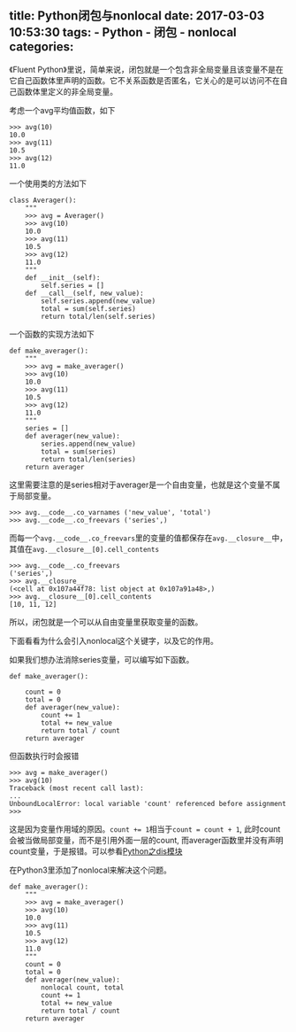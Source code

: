 title: Python闭包与nonlocal
date: 2017-03-03 10:53:30
tags:
    - Python
    - 闭包
    - nonlocal
categories:
---
《Fluent Python》里说，简单来说，闭包就是一个包含非全局变量且该变量不是在它自己函数体里声明的函数。它不关系函数是否匿名，它关心的是可以访问不在自己函数体里定义的非全局变量。

考虑一个avg平均值函数，如下

```
>>> avg(10) 
10.0
>>> avg(11) 
10.5
>>> avg(12) 
11.0
```
一个使用类的方法如下
```
class Averager():
    """
    >>> avg = Averager()
    >>> avg(10)
    10.0
    >>> avg(11)
    10.5
    >>> avg(12)
    11.0
    """
    def __init__(self):
        self.series = []
    def __call__(self, new_value):
        self.series.append(new_value)
        total = sum(self.series)
        return total/len(self.series)
```

一个函数的实现方法如下

```
def make_averager():
    """
    >>> avg = make_averager()
    >>> avg(10)
    10.0
    >>> avg(11)
    10.5
    >>> avg(12)
    11.0
    """
    series = []
    def averager(new_value):
        series.append(new_value)
        total = sum(series)
        return total/len(series)
    return averager
```

这里需要注意的是series相对于averager是一个自由变量，也就是这个变量不属于局部变量。

```
>>> avg.__code__.co_varnames ('new_value', 'total')
>>> avg.__code__.co_freevars ('series',)
```
而每一个`avg.__code__.co_freevars`里的变量的值都保存在`avg.__closure__`中，其值在`avg.__closure__[0].cell_contents`

```
>>> avg.__code__.co_freevars
('series',)
>>> avg.__closure__
(<cell at 0x107a44f78: list object at 0x107a91a48>,) 
>>> avg.__closure__[0].cell_contents
[10, 11, 12]
```

所以，闭包就是一个可以从自由变量里获取变量的函数。

下面看看为什么会引入nonlocal这个关键字，以及它的作用。

如果我们想办法消除series变量，可以编写如下函数。

```
def make_averager():
 
    count = 0
    total = 0
    def averager(new_value):
        count += 1
        total += new_value
        return total / count
    return averager
```

但函数执行时会报错

``` 
>>> avg = make_averager()
>>> avg(10)
Traceback (most recent call last):
...
UnboundLocalError: local variable 'count' referenced before assignment
>>>
```

这是因为变量作用域的原因。`count += 1`相当于`count = count + 1`, 此时count会被当做局部变量，而不是引用外面一层的count, 而averager函数里并没有声明count变量，于是报错。可以参看[Python之dis模块](http://program.dengshilong.org/2017/03/02/Python%E4%B9%8Bdis%E6%A8%A1%E5%9D%97/)

在Python3里添加了nonlocal来解决这个问题。

```
def make_averager():
    """
    >>> avg = make_averager()
    >>> avg(10)
    10.0
    >>> avg(11)
    10.5
    >>> avg(12)
    11.0
    """
    count = 0
    total = 0
    def averager(new_value):
        nonlocal count, total
        count += 1
        total += new_value
        return total / count
    return averager
```
